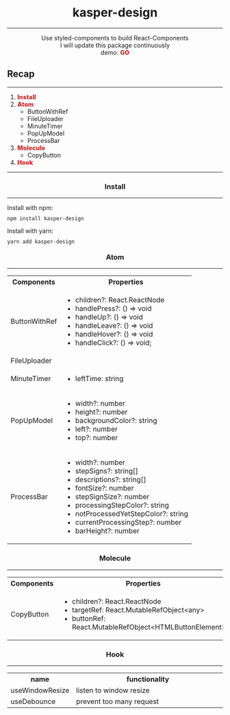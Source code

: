 <h1><center>kasper-design</center></h1>
<hr />
<center>Use styled-components to build React-Components</center>
<center>I will update this package continuously</center>
<center>demo: 
<a href="https://neko12377.github.io/kasper-design/?path=/story/components-atom-fileuploading--basic" style="color: #cb3837; text-decoration: none; font-weight: 900">
GO</a> 
</center>
<h2>Recap</h2>
<hr />
<ol start="1">
<li><a href="#install" style="color: #cb3837; text-decoration: none; font-weight: 900">Install</a></li>
<li><a href="#atom" style="color: #cb3837; text-decoration: none; font-weight: 900">Atom</a>
<ul>
<li>ButtonWithRef</li>
<li>FileUploader</li>
<li>MinuteTimer</li>
<li>PopUpModel</li>
<li>ProcessBar</li>
</ul>
</li>
<li><a href="#molecule" style="color: #cb3837; text-decoration: none; font-weight: 900">Molecule</a>
<ul>
<li>
CopyButton
</li>
</ul>
</li>
<li><a href="#hook" style="color: #cb3837; text-decoration: none; font-weight: 900">Hook</a></li>
</ol>
<hr />
<h3 id="install"><center>Install</center></h3>
<hr />
<div style="height: 10px">Install with npm:</div>
<br />
<div style="height: 10px">
<code>npm install kasper-design</code>
</div>
<br />
<div style="height: 10px">Install with yarn:</div>
<br />
<div style="height: 10px">
<code>yarn add kasper-design</code>
</div>
<h3 id="atom"><center>Atom</center></h3>
<hr />
<table>
<tr>
<th>Components</th>
<th>Properties</th>
</tr>
<tr>
<td>ButtonWithRef</td>
<td>
<ul>
<li>children?: React.ReactNode</li>
<li>handlePress?: () => void</li>
<li>handleUp?: () => void</li>
<li>handleLeave?: () => void</li>
<li>handleHover?: () => void</li>
<li>handleClick?: () => void;</li>
</ul>
</td>
</tr>
<tr>
<td>FileUploader</td>
<td></td>
</tr>
<tr>
<td>MinuteTimer</td>
<td>
<ul>
<li>leftTime: string</li>
</ul>
</td>
</tr>
<tr>
<td>PopUpModel</td>
<td>
<ul>
<li>width?: number</li>
<li>height?: number</li>
<li>backgroundColor?: string</li>
<li>left?: number</li>
<li>top?: number</li>
</ul>
</td>
</tr>
<tr>
<td>ProcessBar</td>
<td>
<ul>
<li>width?: number</li>
<li>stepSigns?: string[]</li>
<li>descriptions?: string[]</li>
<li>fontSize?: number</li>
<li>stepSignSize?: number</li>
<li>processingStepColor?: string</li>
<li>notProcessedYetStepColor?: string</li>
<li>currentProcessingStep?: number</li>
<li>barHeight?: number</li>
</ul>
</td>
</tr>
</table>
<h3 id="molecule"><center>Molecule</center></h3>
<hr />
<table>
<tr>
<th>Components</th>
<th>Properties</th>
</tr>
<tr>
<td>CopyButton</td>
<td>
<ul>
<li>children?: React.ReactNode</li>
<li>targetRef: React.MutableRefObject&#60any&#62</li>
<li>buttonRef: React.MutableRefObject&#60HTMLButtonElement&#62</li>
</ul>
</td>
</tr>
</table>
<h3 id="hook"><center>Hook</center></h3>
<hr />
<table style="width: 100%">
<tr style="width: 100%">
<th style="width: 30%">name</th>
<th style="width: 70%">functionality</th>
</tr>
<tr>
<td>useWindowResize</td>
<td>listen to window resize</td>
</tr>
<tr>
<td>useDebounce</td>
<td>prevent too many request</td>
</tr>
</table>